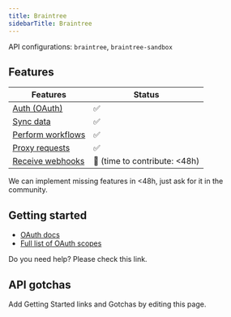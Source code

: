 ```yaml
---
title: Braintree
sidebarTitle: Braintree
---
```


API configurations: `braintree`, `braintree-sandbox`

## Features

| Features | Status |
| - | - |
| [Auth (OAuth)](https://terapi.gitbook.io/terapi-api-explorer/integrate/guides/authorize-an-api) | ✅ |
| [Sync data](https://terapi.gitbook.io/terapi-api-explorer/integrate/guides/sync-data-from-an-api) | ✅ |
| [Perform workflows](https://terapi.gitbook.io/terapi-api-explorer/integrate/guides/perform-workflows-with-an-api) | ✅ |
| [Proxy requests](https://terapi.gitbook.io/terapi-api-explorer/integrate/guides/proxy-requests-to-an-api) | ✅ |
| [Receive webhooks](https://terapi.gitbook.io/terapi-api-explorer/integrate/guides/receive-webhooks-from-an-api) | 🚫 (time to contribute: &lt;48h) |

We can implement missing features in &lt;48h, just ask for it in the community.

## Getting started

-   [OAuth docs](https://developer.paypal.com/braintree/docs/guides/extend/oauth/overview)
-   [Full list of OAuth scopes](https://developer.paypal.com/braintree/docs/guides/extend/oauth/reference#resource-oriented-oauth-scopes)

Do you need help? Please check this link.

## API gotchas

Add Getting Started links and Gotchas by editing this page.

